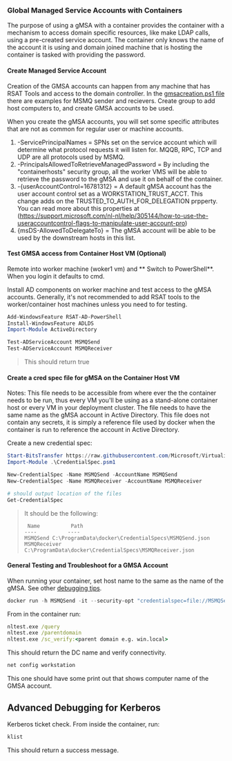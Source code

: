 ### Global Managed Service Accounts with Containers

The purpose of using a gMSA with a container provides the container with a mechanism to access domain specific resources, like make LDAP calls, using a pre-created service account.  The container only knows the name of the account it is using and domain joined machine that is hosting the container is tasked with providing the password. 

#### Create Managed Service Account

Creation of the GMSA accounts can happen from any machine that has RSAT Tools and access to the domain controller. In the [gmsacreation.ps1 file](AD/create-gmsa/gmsacreation.ps1) there are examples for MSMQ sender and recievers. Create group to add host computers to, and create GMSA accounts to be used. 

When you create the gMSA accounts, you will set some specific attributes that are not as common for regular user or machine accounts.

1. -ServicePrincipalNames = SPNs set on the service account which will determine what protocol requests it will listen for.  MQQB, RPC, TCP and UDP are all protocols used by MSMQ.
1. -PrincipalsAllowedToRetrieveManagedPassword = By including the "containerhosts" security group, all the worker VMS will be able to retrieve the password to the gMSA and use it on behalf of the container.
1. -{userAccountControl=16781312} = A default gMSA account has the user account control set as a WORKSTATION_TRUST_ACCT.  This change adds on the TRUSTED_TO_AUTH_FOR_DELEGATION prpperty. You can read more about this properties at (https://support.microsoft.com/nl-nl/help/305144/how-to-use-the-useraccountcontrol-flags-to-manipulate-user-account-pro)
1. {msDS-AllowedToDelegateTo} = The gMSA account will be able to be used by the downstream hosts in this list. 

#### Test GMSA access from Container Host VM (Optional)
Remote into worker machine (woker1 vm) and ** Switch to PowerShell**.  When you login it defaults to cmd.

Install AD components on worker machine and test access to the gMSA accounts. Generally, it's not recommended to add RSAT tools to the worker/container host machines unless you need to for testing. 

```powershell
Add-WindowsFeature RSAT-AD-PowerShell
Install-WindowsFeature ADLDS
Import-Module ActiveDirectory

Test-ADServiceAccount MSMQSend
Test-ADServiceAccount MSMQReceiver
```
> This should return true

#### Create a cred spec file for gMSA on the Container Host VM

Notes:
   This file needs to be accessible from where ever the the container needs to be run, thus every VM you'll be using as a stand-alone container host or every VM in your deployment cluster.  The file needs to have the same name as the gMSA account in Active Directory.  This file does not contain any secrets, it is simply a reference file used by docker when the container is run to reference the account in Active Directory. 

Create a new credential spec:

```powershell
Start-BitsTransfer https://raw.githubusercontent.com/Microsoft/Virtualization-Documentation/live/windows-server-container-tools/ServiceAccounts/CredentialSpec.psm1
Import-Module .\CredentialSpec.psm1

New-CredentialSpec -Name MSMQSend -AccountName MSMQSend
New-CredentialSpec -Name MSMQReceiver -AccountName MSMQReceiver

# should output location of the files
Get-CredentialSpec
```

> It should be the following:
> ```
>  Name          Path
> ----          ----
> MSMQSend C:\ProgramData\docker\CredentialSpecs\MSMQSend.json
> MSMQReceiver C:\ProgramData\docker\CredentialSpecs\MSMQReceiver.json
> ```

#### General Testing and Troubleshoot for a GMSA Account

When running your container, set host name to the same as the name of the gMSA. 
See other [debugging tips](https://github.com/MicrosoftDocs/Virtualization-Documentation/blob/a887583835a91a27b7b1289ec6059808bd912ab1/virtualization/windowscontainers/manage-containers/walkthrough-iis-serviceaccount.md#test-a-container-using-the-service-account).

```powershell
docker run -h MSMQSend -it --security-opt "credentialspec=file://MSMQSend.json" microsoft/windowsservercore:1803 cmd
```

From in the container run:

```cmd
nltest.exe /query
nltest.exe /parentdomain
nltest.exe /sc_verify:<parent domain e.g. win.local>
```
This should return the DC name and verify connectivity.

```cmd
net config workstation
```
This one should have some print out that shows computer name of the GMSA account.

## Advanced Debugging for Kerberos

Kerberos ticket check. From inside the container, run:

```powershell
klist
```
This should return a success message.
